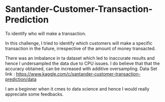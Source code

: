 # Santander-Customer-Transaction-Prediction
To identify who will make a transaction.


In this challenge, I tried to identify which customers will make a specific transaction in the future, irrespective of the amount of money transacted.

There was an imbalance in ta dataset which led to inaccurate results and hence I undersampled the data due to CPU issues. I do believe that that the accuracy obtained, can 
be increased with additive oversampling. Data Set link : https://www.kaggle.com/c/santander-customer-transaction-prediction/data

I am a beginner when it cmes to data science and hence I would really appreciate some feedbacks.

